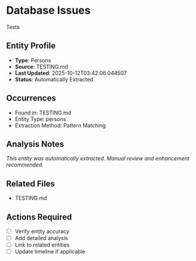# Database Issues

Tests

## Entity Profile
- **Type**: Persons
- **Source**: TESTING.md
- **Last Updated**: 2025-10-12T03:42:06.044507
- **Status**: Automatically Extracted

## Occurrences
- Found in: TESTING.md
- Entity Type: persons
- Extraction Method: Pattern Matching

## Analysis Notes
*This entity was automatically extracted. Manual review and enhancement recommended.*

## Related Files
- TESTING.md

## Actions Required
- [ ] Verify entity accuracy
- [ ] Add detailed analysis
- [ ] Link to related entities
- [ ] Update timeline if applicable
